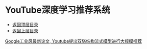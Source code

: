 # YouTube深度学习推荐系统

* [返回顶层目录](../../../SUMMARY.md)
* [返回上层目录](../industry-application.md)



[Google工业风最新论文, Youtube提出双塔结构流式模型进行大规模推荐](https://zhuanlan.zhihu.com/p/88255834)

















